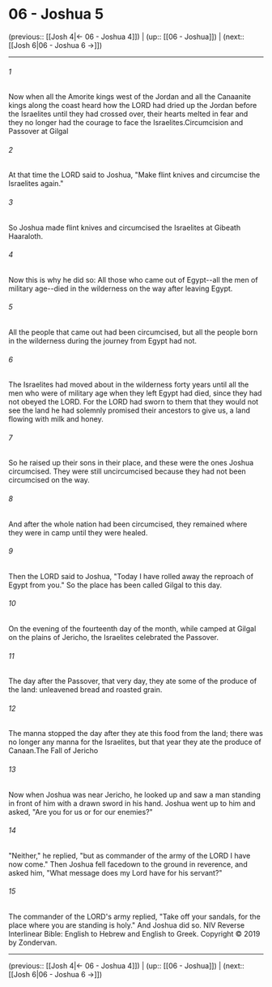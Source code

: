# 06 - Joshua 5

(previous:: [[Josh 4|← 06 - Joshua 4]]) | (up:: [[06 - Joshua]]) | (next:: [[Josh 6|06 - Joshua 6 →]])

***


###### 1 
Now when all the Amorite kings west of the Jordan and all the Canaanite kings along the coast heard how the LORD had dried up the Jordan before the Israelites until they had crossed over, their hearts melted in fear and they no longer had the courage to face the Israelites.Circumcision and Passover at Gilgal 

###### 2 
At that time the LORD said to Joshua, "Make flint knives and circumcise the Israelites again." 

###### 3 
So Joshua made flint knives and circumcised the Israelites at Gibeath Haaraloth. 

###### 4 
Now this is why he did so: All those who came out of Egypt--all the men of military age--died in the wilderness on the way after leaving Egypt. 

###### 5 
All the people that came out had been circumcised, but all the people born in the wilderness during the journey from Egypt had not. 

###### 6 
The Israelites had moved about in the wilderness forty years until all the men who were of military age when they left Egypt had died, since they had not obeyed the LORD. For the LORD had sworn to them that they would not see the land he had solemnly promised their ancestors to give us, a land flowing with milk and honey. 

###### 7 
So he raised up their sons in their place, and these were the ones Joshua circumcised. They were still uncircumcised because they had not been circumcised on the way. 

###### 8 
And after the whole nation had been circumcised, they remained where they were in camp until they were healed. 

###### 9 
Then the LORD said to Joshua, "Today I have rolled away the reproach of Egypt from you." So the place has been called Gilgal to this day. 

###### 10 
On the evening of the fourteenth day of the month, while camped at Gilgal on the plains of Jericho, the Israelites celebrated the Passover. 

###### 11 
The day after the Passover, that very day, they ate some of the produce of the land: unleavened bread and roasted grain. 

###### 12 
The manna stopped the day after they ate this food from the land; there was no longer any manna for the Israelites, but that year they ate the produce of Canaan.The Fall of Jericho 

###### 13 
Now when Joshua was near Jericho, he looked up and saw a man standing in front of him with a drawn sword in his hand. Joshua went up to him and asked, "Are you for us or for our enemies?" 

###### 14 
"Neither," he replied, "but as commander of the army of the LORD I have now come." Then Joshua fell facedown to the ground in reverence, and asked him, "What message does my Lord have for his servant?" 

###### 15 
The commander of the LORD's army replied, "Take off your sandals, for the place where you are standing is holy." And Joshua did so. NIV Reverse Interlinear Bible: English to Hebrew and English to Greek. Copyright © 2019 by Zondervan.

***

(previous:: [[Josh 4|← 06 - Joshua 4]]) | (up:: [[06 - Joshua]]) | (next:: [[Josh 6|06 - Joshua 6 →]])
